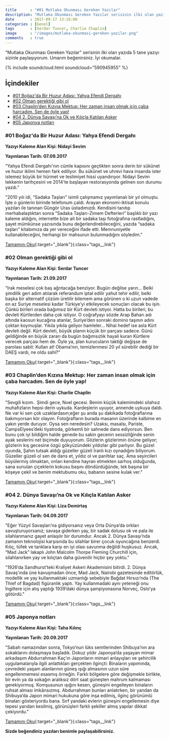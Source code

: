 ```yaml
---
title      : "#01 Mutlaka Okunması Gereken Yazılar"
description: "Mutlaka Okunması Gereken Yazılar serisinin ilki olan yazıda 5 tane yazıyı sizinle paylaşıyorum. Umarım beğenirsiniz. İyi okumalar."
date       : 2017-09-17 13:16:00
categories : [Genel]
tags       : [Serdar Tuncer, Charlie Chaplin]
image      : "/images/mutlaka-okunmasi-gereken-yazilar.png"
comments   : true
---
```


"Mutlaka Okunması Gereken Yazılar" serisinin ilki olan yazıda 5 tane yazıyı sizinle paylaşıyorum. Umarım beğenirsiniz. İyi okumalar.

{% include soundcloud.html soundcloud="590945955" %}

## İçindekiler
- [#01 Boğaz'da Bir Huzur Adası: Yahya Efendi Dergahı](https://ahmetcadirci.com.tr/2017/01-mutlaka-okunmasi-gereken-yazilar/#01-boğazda-bir-huzur-adası-yahya-efendi-dergahı)
- [#02 Olman gerektiği gibi ol](https://ahmetcadirci.com.tr/2017/01-mutlaka-okunmasi-gereken-yazilar/#02-olman-gerektiği-gibi-ol)
- [#03 Chaplin’den Kızına Mektup: Her zaman insan olmak için çaba harcadım. Sen de öyle yap! ](https://ahmetcadirci.com.tr/2017/01-mutlaka-okunmasi-gereken-yazilar/#03-chaplinden-kızına-mektup-her-zaman-insan-olmak-için-çaba-harcadım-sen-de-öyle-yap)
- [#04 2. Dünya Savaşı’na Ok ve Kılıçla Katılan Asker](https://ahmetcadirci.com.tr/2017/01-mutlaka-okunmasi-gereken-yazilar/#04-2-dünya-savaşına-ok-ve-kılıçla-katılan-asker)
- [#05 Japonya notları](https://ahmetcadirci.com.tr/2017/01-mutlaka-okunmasi-gereken-yazilar/#05-japonya-notları)

### #01 Boğaz'da Bir Huzur Adası: Yahya Efendi Dergahı

**Yazıyı Kaleme Alan Kişi: Nidayi Sevim**

**Yayınlanan Tarih: 07.09.2017**

"Yahya Efendi Dergahı'nın cümle kapısını geçtikten sonra derin bir sükûnet ve huzur iklimi hemen fark ediliyor. Bu sükûnet ve uhrevi hava insanda ister istemez büyük bir hürmet ve teslimiyet hissi uyandırıyor. Nidayi Sevim tekkenin tarihçesini ve 2014'te başlayan restorasyonda gelinen son durumu yazdı."

"2010 yılı idi, “Sadaka Taşları” isimli çalışmamız yayımlanalı bir yıl olmuştu. İşte o günlerin birinde telefonum çaldı. Arayan ekonomi-iktisat konulu yazıları ile tanınan Güngör Uras üstadımızdı. Kendisini tanıtıp merhabalaştıktan sonra “Sadaka Taşları-Zimem Defterleri” başlıklı bir yazı kaleme aldığını, internette bize ait bir sadaka taşı fotoğrafına rastladığını, şayet mümkünse yazısında bunu değerlendirebileceğini, yazıda “sadaka taşları” kitabımıza da yer vereceğini ifade etti. Memnuniyetle kullanabileceğini, herhangi bir mahsurun bulunmadığını söyledim."

[Tamamını Oku](https://goo.gl/jpybJM){:target="_blank"}{:class="tags__link"}

### #02 Olman gerektiği gibi ol

**Yazıyı Kaleme Alan Kişi: Serdar Tuncer**

**Yayınlanan Tarih: 21.09.2017**

"Irak meselesi çok baş ağrıtacağa benziyor. Bugün değilse yarın... Belki şimdilik geri adım atılarak referandum iptal edilir yahut tehir edilir, belki başka bir alternatif çözüm üretilir bilemem ama görünen o ki uzun vadede en az Suriye meselesi kadar Türkiye’yi etkileyecek sonuçları olacak bu işin. Çünkü birileri orada bağımsız bir Kürt devleti istiyor. Hatta bu birileri, bu devleti Kürtlerden daha çok istiyor. O coğrafyayı sözde Arap Baharı adı altında kaosun kucağına atanlar, Suriye’den sonraki domino taşının adını çoktan koymuşlar. Yıkıla yıkıla geliyor hamleler... Nihai hedef ise asla Kürt devleti değil. Kürt devleti, büyük planın küçük bir parçası sadece. Günü geldiğinde en büyük zararı da bugün bağımsızlık hayali kuran Kürtlere verecek parçası hem de. Öyle ya, plan kurucuların taktiği değişse de parolası sabit: Kullan at! Obama’nın, temizlenmesi 20 yıl sürebilir dediği bir DAEŞ vardı, ne oldu sahi?"

[Tamamını Oku](https://goo.gl/wwqy1L){:target="_blank"}{:class="tags__link"}

### #03 Chaplin’den Kızına Mektup: Her zaman insan olmak için çaba harcadım. Sen de öyle yap! 

**Yazıyı Kaleme Alan Kişi: Charlie Chaplin**

"Sevgili kızım.. Şimdi gece, Noel gecesi. Benim küçük kalemimdeki silahsız muhafızların hepsi derin uykuda. Kardeşlerin uyuyor, annende uykuya daldı. Ne var ki sen çok uzaklardasın;eğer şu anda şu dakikada fotoğraflarına bakmıyorsan kör olayım. Fotoğrafların burada masanın üzerinde kalbime en yakın yerde duruyor. Oysa sen neredesin? Uzaksı, masalsı, Pariste, CampsElyees’deki tiyatroda, görkemli bir sahnede dans ediyorsun. Ben bunu çok iyi bildiğim halde genede bu sakin gecenin sessizliğinde senin ayak seslerini net biçimde duyuyorum. Gözlerin gözlerimin önüne geliyor; gözlerin kış gecesine özgü gökyüzündeki yıldızlar gibi parlıyor. Bu güzel oyunda, Şahın tutsak aldığı güzeller güzeli İranlı kızı oynadığını biliyorum. Güzeller güzeli ol sen de dans et, yıldız ol ve parıltılar saç. Ama seyircileri büyülermiş olmaktan, onları kendine hayran etmekten sarhoş olduğunda, sana sunulan çiçeklerin kokusu başını döndürdüğünde, tek başına bir köşeye çekil ve benim mektubumu oku, babanın sesine kulak ver."

[Tamamını Oku](https://goo.gl/TVdSKZ){:target="_blank"}{:class="tags__link"}

### #04 2. Dünya Savaşı’na Ok ve Kılıçla Katılan Asker

**Yazıyı Kaleme Alan Kişi: Liza Demirtaş**

**Yayınlanan Tarih: 04.09.2017**

"Eğer Yüzyıl Savaşları’na gidiyorsanız veya Orta Dünya’da orkları savuşturuyorsanız; savaşa giderken yay, bir sadak dolusu ok ve pala ile silahlanmanız gayet anlaşılır bir durumdur. Ancak 2. Dünya Savaşı’nda zamanın teknolojisi karşısında bu silahlar birer çocuk oyuncağına benzerdi. Kılıç, tüfek ve tanklara karşı en iyi olası savunma değildi huşkusuz. Ancak, “Mad Jack” lakaplı John Malcolm Thorpe Fleming Churchill için, silahlanırken yay ve kılıçtan daha güvenilir hiçbir şey  yoktu."

"1926’da Sandhurst’teki Kraliyet Askeri Akademisini bitirdi. 2. Dünya Savaş’ında üne kavuşmadan önce, Mad Jack, Nairobi gazetesinde editörlük, modellik ve yay kullanmaktaki uzmanlığı sebebiyle Bağdat Hırsızı’nda (The Thief of Bagdad) figüranlık yaptı. Yay kullanmadaki aynı yeteneği onu İngiltere için atış yaptığı 1939’daki dünya şampiyonasına Norveç, Oslo’ya götürdü."

[Tamamını Oku](https://goo.gl/5WrFfJ){:target="_blank"}{:class="tags__link"}

### #05 Japonya notları

**Yazıyı Kaleme Alan Kişi: Taha Kılınç**

**Yayınlanan Tarih: 20.09.2017**

"Sabah namazından sonra, Tokyo’nun lüks semtlerinden Shibuya’nın ara sokaklarını dolaşmaya başladık.  Dokuz yıldır Japonya’da yaşayan mimar arkadaşım Abdurrahman Kaç’ın Japonların mimari anlayışları ve şehircilik uygulamalarıyla ilgili anlattıkları gerçekten ilginçti: Binaların yapımında, çevredeki yaşam alanlarının güneş ışığı almasının uzun süre engellenmemesi esasmış örneğin. Farklı bölgelere göre değişmekle birlikte, bir evin ya da sokağın aralıksız dört saat güneşten mahrum kalmaması gerekiyormuş. Komşusunun ışığını kesen, güneşini engelleyen binaların ruhsat alması imkânsızmış. Abdurrahman bunları anlatırken, bir yandan da Shibuya’da Japon mimari hukukuna göre inşa edilmiş, ilginç görünümlü binaları gösteriyordu bana. Sırf yandaki evlerin güneşini engellemesin diye tepesi yarıdan kesilmiş, görünüşleri farklı şekiller almış yapılar dikkat çekiyordu."

[Tamamını Oku](https://goo.gl/6VmdCq){:target="_blank"}{:class="tags__link"}

**Sizde beğendiniz yazıları benimle paylaşabilirsiniz.**